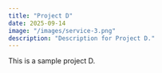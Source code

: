 ```yaml
---
title: "Project D"
date: 2025-09-14
image: "/images/service-3.png"
description: "Description for Project D."
---
```


This is a sample project D.